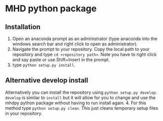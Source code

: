 # MHD python package

## Installation
1. Open an anaconda prompt as an administrator (type anaconda into the windows search bar and right click to open as administrator). 
2. Navigate the prompt to your repository. Copy the local path to your repository and type `cd <repository path>`. Note you have to right click and say paste or use Shift+Insert in the prompt. 
3. type `python setup.py install`. 

## Alternative develop install

Alternatively you can install the repository using `python setup.py develop`. `develop` is similar to `install` but it will allow for you to change and use the mhdpy python package without having to run install again. 
4. For this method type `python setup.py clean`.  This just cleans temporary setup files in your repository. 
